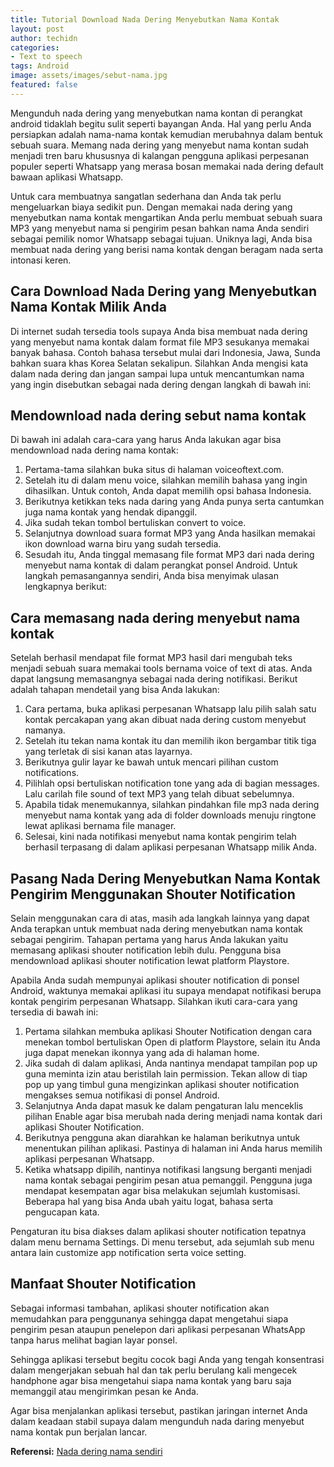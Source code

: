 ```yaml
---
title: Tutorial Download Nada Dering Menyebutkan Nama Kontak
layout: post
author: techidn
categories: 
- Text to speech
tags: Android
image: assets/images/sebut-nama.jpg
featured: false
---
```


Mengunduh nada dering yang menyebutkan nama kontan di perangkat android tidaklah begitu sulit seperti bayangan Anda. Hal yang perlu Anda persiapkan adalah nama-nama kontak kemudian merubahnya dalam bentuk sebuah suara. Memang nada dering yang menyebut nama kontan sudah menjadi tren baru khususnya di kalangan pengguna aplikasi perpesanan populer seperti Whatsapp yang merasa bosan memakai nada dering default bawaan aplikasi Whatsapp.

Untuk cara membuatnya sangatlan sederhana dan Anda tak perlu mengeluarkan biaya sedikit pun. Dengan memakai nada dering yang menyebutkan nama kontak mengartikan Anda perlu membuat sebuah suara MP3 yang menyebut nama si pengirim pesan bahkan nama Anda sendiri sebagai pemilik nomor Whatsapp sebagai tujuan. Uniknya lagi, Anda bisa membuat nada dering yang berisi nama kontak dengan beragam nada serta intonasi keren.

## Cara Download Nada Dering yang Menyebutkan Nama Kontak Milik Anda

Di internet sudah tersedia tools supaya Anda bisa membuat nada dering yang menyebut nama kontak dalam format file MP3 sesukanya memakai banyak bahasa. Contoh bahasa tersebut mulai dari Indonesia, Jawa, Sunda bahkan suara khas Korea Selatan sekalipun. Silahkan Anda mengisi kata dalam nada dering dan jangan sampai lupa untuk mencantumkan nama yang ingin disebutkan sebagai nada dering dengan langkah di bawah ini:

## Mendownload nada dering sebut nama kontak

Di bawah ini adalah cara-cara yang harus Anda lakukan agar bisa mendownload nada dering nama kontak:

1. Pertama-tama silahkan buka situs di halaman voiceoftext.com.
2. Setelah itu di dalam menu voice, silahkan memilih bahasa yang ingin dihasilkan. Untuk contoh, Anda dapat memilih opsi bahasa Indonesia.
3. Berikutnya ketikkan teks nada daring yang Anda punya serta cantumkan juga nama kontak yang hendak dipanggil.
4. Jika sudah tekan tombol bertuliskan convert to voice.
5. Selanjutnya download suara format MP3 yang Anda hasilkan memakai ikon download warna biru yang sudah tersedia.
6. Sesudah itu, Anda tinggal memasang file format MP3 dari nada dering menyebut nama kontak di dalam perangkat ponsel Android. Untuk langkah pemasangannya sendiri, Anda bisa menyimak ulasan lengkapnya berikut:

## Cara memasang nada dering menyebut nama kontak

Setelah berhasil mendapat file format MP3 hasil dari mengubah teks menjadi sebuah suara memakai tools bernama voice of text di atas. Anda dapat langsung memasangnya sebagai nada dering notifikasi. Berikut adalah tahapan mendetail yang bisa Anda lakukan:

1. Cara pertama, buka aplikasi perpesanan Whatsapp lalu pilih salah satu kontak percakapan yang akan dibuat nada dering custom menyebut namanya.
2. Setelah itu tekan nama kontak itu dan memilih ikon bergambar titik tiga yang terletak di sisi kanan atas layarnya.
3. Berikutnya gulir layar ke bawah untuk mencari pilihan custom notifications.
4. Pilihlah opsi bertuliskan notification tone yang ada di bagian messages. Lalu carilah file sound of text MP3 yang telah dibuat sebelumnya.
5. Apabila tidak menemukannya, silahkan pindahkan file mp3 nada dering menyebut nama kontak yang ada di folder downloads menuju ringtone lewat aplikasi bernama file manager.
6. Selesai, kini nada notifikasi menyebut nama kontak pengirim telah berhasil terpasang di dalam aplikasi perpesanan Whatsapp milik Anda.

## Pasang Nada Dering Menyebutkan Nama Kontak Pengirim Menggunakan Shouter Notification

Selain menggunakan cara di atas, masih ada langkah lainnya yang dapat Anda terapkan untuk membuat nada dering menyebutkan nama kontak sebagai pengirim. Tahapan pertama yang harus Anda lakukan yaitu memasang aplikasi shouter notification lebih dulu. Pengguna bisa mendownload aplikasi shouter notification lewat platform Playstore.

Apabila Anda sudah mempunyai aplikasi shouter notification di ponsel Android, waktunya memakai aplikasi itu supaya mendapat notifikasi berupa kontak pengirim perpesanan Whatsapp. Silahkan ikuti cara-cara yang tersedia di bawah ini:

1. Pertama silahkan membuka aplikasi Shouter Notification dengan cara menekan tombol bertuliskan Open di platform Playstore, selain itu Anda juga dapat menekan ikonnya yang ada di halaman home.
2. Jika sudah di dalam aplikasi, Anda nantinya mendapat tampilan pop up guna meminta izin atau beristilah lain permission. Tekan allow di tiap pop up yang timbul guna mengizinkan aplikasi shouter notification mengakses semua notifikasi di ponsel Android.
3. Selanjutnya Anda dapat masuk ke dalam pengaturan lalu menceklis pilihan Enable agar bisa merubah nada dering menjadi nama kontak dari aplikasi Shouter Notification.
4. Berikutnya pengguna akan diarahkan ke halaman berikutnya untuk menentukan pilihan aplikasi. Pastinya di halaman ini Anda harus memilih aplikasi perpesanan Whatsapp.
5. Ketika whatsapp dipilih, nantinya notifikasi langsung berganti menjadi nama kontak sebagai pengirim pesan atua pemanggil. Pengguna juga mendapat kesempatan agar bisa melakukan sejumlah kustomisasi. Beberapa hal yang bisa Anda ubah yaitu logat, bahasa serta pengucapan kata.

Pengaturan itu bisa diakses dalam aplikasi shouter notification tepatnya dalam menu bernama Settings. Di menu tersebut, ada sejumlah sub menu antara lain customize app notification serta voice setting.

## Manfaat Shouter Notification

Sebagai informasi tambahan, aplikasi shouter notification akan memudahkan para penggunanya sehingga dapat mengetahui siapa pengirim pesan ataupun penelepon dari aplikasi perpesanan WhatsApp tanpa harus melihat bagian layar ponsel.

Sehingga aplikasi tersebut begitu cocok bagi Anda yang tengah konsentrasi dalam mengerjakan sebuah hal dan tak perlu berulang kali mengecek handphone agar bisa mengetahui siapa nama kontak yang baru saja memanggil atau mengirimkan pesan ke Anda.

Agar bisa menjalankan aplikasi tersebut, pastikan jaringan internet Anda dalam keadaan stabil supaya dalam mengunduh nada daring menyebut nama kontak pun berjalan lancar.

**Referensi:** [Nada dering nama sendiri](https://news.google.com/articles/CAIiEMbIWQfJ1yY1CHHXX1jQ2kEqGQgEKhAIACoHCAow3OqnCzDJ9b8DMKTflQc?uo=CAUiS2h0dHBzOi8vd3d3LnRlY2hub2xhdGkuY29tLzIwMjIvMDQvYnVhdC1uYWRhLWRlcmluZy1uYW1hLXNlbmRpcmktZGktd2EuaHRtbNIBAA&hl=en-ID&gl=ID&ceid=ID%3Aen)
